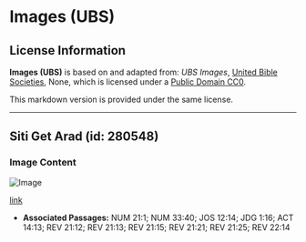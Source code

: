 # Images (UBS)

## License Information

**Images (UBS)** is based on and adapted from: _UBS Images_, [United Bible Societies](https://unitedbiblesocieties.org/), None, which is licensed under a [Public Domain CC0](https://creativecommons.org/public-domain/cc0/).

This markdown version is provided under the same license.



--------------------------------

## Siti Get Arad (id: 280548)

### Image Content

![Image](https://cdn.aquifer.bible/aquifer-content/resources/Media/WEB-0859_city_gate_arad.jpg)

[link](https://cdn.aquifer.bible/aquifer-content/resources/Media/WEB-0859_city_gate_arad.jpg)

* **Associated Passages:** NUM 21:1; NUM 33:40; JOS 12:14; JDG 1:16; ACT 14:13; REV 21:12; REV 21:13; REV 21:15; REV 21:21; REV 21:25; REV 22:14

